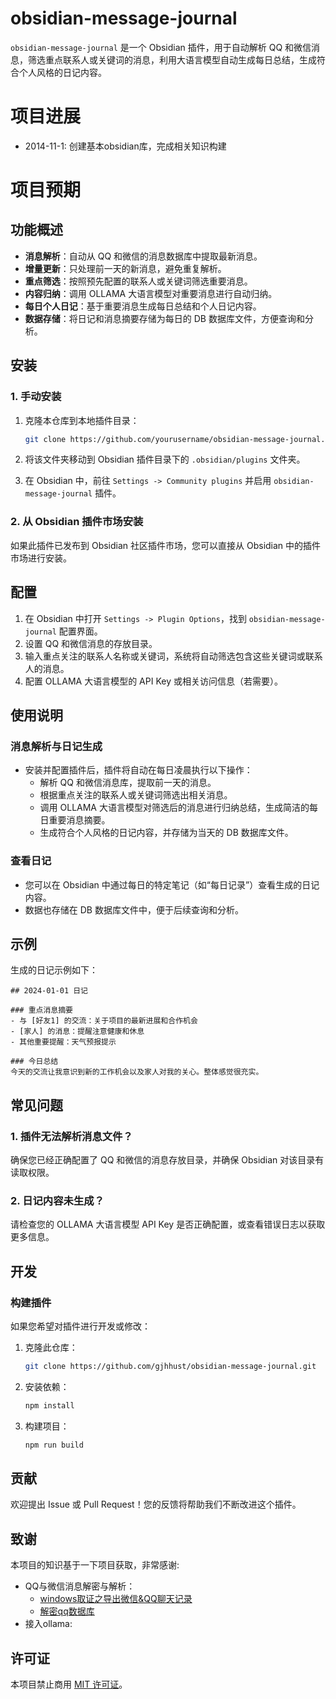 # obsidian-message-journal

`obsidian-message-journal` 是一个 Obsidian 插件，用于自动解析 QQ 和微信消息，筛选重点联系人或关键词的消息，利用大语言模型自动生成每日总结，生成符合个人风格的日记内容。

# 项目进展
- 2014-11-1: 创建基本obsidian库，完成相关知识构建


# 项目预期
## 功能概述

- **消息解析**：自动从 QQ 和微信的消息数据库中提取最新消息。
- **增量更新**：只处理前一天的新消息，避免重复解析。
- **重点筛选**：按照预先配置的联系人或关键词筛选重要消息。
- **内容归纳**：调用 OLLAMA 大语言模型对重要消息进行自动归纳。
- **每日个人日记**：基于重要消息生成每日总结和个人日记内容。
- **数据存储**：将日记和消息摘要存储为每日的 DB 数据库文件，方便查询和分析。

## 安装

### 1. 手动安装

1. 克隆本仓库到本地插件目录：

   ```bash
   git clone https://github.com/yourusername/obsidian-message-journal.git
   ```

2. 将该文件夹移动到 Obsidian 插件目录下的 `.obsidian/plugins` 文件夹。
3. 在 Obsidian 中，前往 `Settings -> Community plugins` 并启用 `obsidian-message-journal` 插件。

### 2. 从 Obsidian 插件市场安装

如果此插件已发布到 Obsidian 社区插件市场，您可以直接从 Obsidian 中的插件市场进行安装。

## 配置

1. 在 Obsidian 中打开 `Settings -> Plugin Options`，找到 `obsidian-message-journal` 配置界面。
2. 设置 QQ 和微信消息的存放目录。
3. 输入重点关注的联系人名称或关键词，系统将自动筛选包含这些关键词或联系人的消息。
4. 配置 OLLAMA 大语言模型的 API Key 或相关访问信息（若需要）。

## 使用说明

### 消息解析与日记生成

- 安装并配置插件后，插件将自动在每日凌晨执行以下操作：
  - 解析 QQ 和微信消息库，提取前一天的消息。
  - 根据重点关注的联系人或关键词筛选出相关消息。
  - 调用 OLLAMA 大语言模型对筛选后的消息进行归纳总结，生成简洁的每日重要消息摘要。
  - 生成符合个人风格的日记内容，并存储为当天的 DB 数据库文件。
  
### 查看日记

- 您可以在 Obsidian 中通过每日的特定笔记（如“每日记录”）查看生成的日记内容。
- 数据也存储在 DB 数据库文件中，便于后续查询和分析。

## 示例

生成的日记示例如下：

```
## 2024-01-01 日记

### 重点消息摘要
- 与 [好友1] 的交流：关于项目的最新进展和合作机会
- [家人] 的消息：提醒注意健康和休息
- 其他重要提醒：天气预报提示

### 今日总结
今天的交流让我意识到新的工作机会以及家人对我的关心。整体感觉很充实。
```

## 常见问题

### 1. 插件无法解析消息文件？
确保您已经正确配置了 QQ 和微信的消息存放目录，并确保 Obsidian 对该目录有读取权限。

### 2. 日记内容未生成？
请检查您的 OLLAMA 大语言模型 API Key 是否正确配置，或查看错误日志以获取更多信息。

## 开发

### 构建插件

如果您希望对插件进行开发或修改：

1. 克隆此仓库：
   ```bash
   git clone https://github.com/gjhhust/obsidian-message-journal.git
   ```
2. 安装依赖：
   ```bash
   npm install
   ```
3. 构建项目：
   ```bash
   npm run build
   ```

## 贡献

欢迎提出 Issue 或 Pull Request！您的反馈将帮助我们不断改进这个插件。

## 致谢
本项目的知识基于一下项目获取，非常感谢:
- QQ与微信消息解密与解析：
   - [windows取证之导出微信&QQ聊天记录](https://saucer-man.com/information_security/1038.html)
   - [解密qq数据库](https://github.com/saucer-man/qq_msg_decode?tab=readme-ov-file)
- 接入ollama: 

## 许可证

本项目禁止商用 [MIT 许可证](LICENSE)。